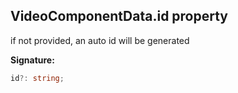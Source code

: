 
## VideoComponentData.id property

if not provided, an auto id will be generated

**Signature:**

```typescript
id?: string;
```
